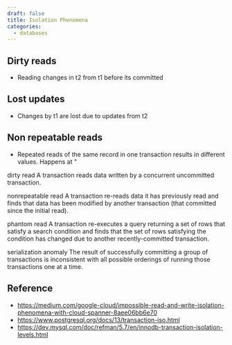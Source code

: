 ```yaml
---
draft: false
title: Isolation Phenomena
categories:
  - databases
---
```


## Dirty reads 
- Reading changes in t2 from t1 before its committed

## Lost updates
- Changes by t1 are lost due to updates from t2 

## Non repeatable reads 
- Repeated reads of the same record in one transaction results in different values. Happens at "


dirty read
A transaction reads data written by a concurrent uncommitted transaction.

nonrepeatable read
A transaction re-reads data it has previously read and finds that data has been modified by another transaction (that committed since the initial read).

phantom read
A transaction re-executes a query returning a set of rows that satisfy a search condition and finds that the set of rows satisfying the condition has changed due to another recently-committed transaction.

serialization anomaly
The result of successfully committing a group of transactions is inconsistent with all possible orderings of running those transactions one at a time.

## Reference
- https://medium.com/google-cloud/impossible-read-and-write-isolation-phenomena-with-cloud-spanner-8aee06bb6e70
- https://www.postgresql.org/docs/13/transaction-iso.html
- https://dev.mysql.com/doc/refman/5.7/en/innodb-transaction-isolation-levels.html